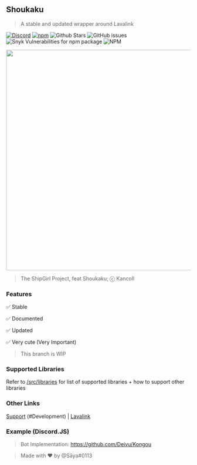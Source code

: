 ## Shoukaku

> A stable and updated wrapper around Lavalink

[![Discord](https://img.shields.io/discord/423116740810244097?style=flat-square)](https://discordapp.com/invite/FVqbtGu)
[![npm](https://img.shields.io/npm/v/shoukaku?style=flat-square)](https://www.npmjs.com/package/shoukaku)
![Github Stars](https://img.shields.io/github/stars/Deivu/Shoukaku?style=flat-square)
![GitHub issues](https://img.shields.io/github/issues-raw/Deivu/Shoukaku?style=flat-square)
![Snyk Vulnerabilities for npm package](https://img.shields.io/snyk/vulnerabilities/npm/shoukaku?style=flat-square) 
![NPM](https://img.shields.io/npm/l/shoukaku?style=flat-square)

<p align="center">
    <img src="https://cdn.donmai.us/original/e0/a8/__shoukaku_kantai_collection_drawn_by_kanmiya_shinobu__e0a8cd09c15bf89a58de82e00b6a2ead.jpg" height="600"> 
</p>

> The ShipGirl Project, feat Shoukaku; ⓒ Kancoll
### Features

✅ Stable

✅ Documented

✅ Updated

✅ Very cute (Very Important)

> This branch is WIP

### Supported Libraries

Refer to [/src/libraries](https://github.com/Deivu/Shoukaku/tree/master/src/libraries) for list of supported libraries + how to support other libraries

### Other Links

[Support](https://discord.gg/FVqbtGu) (#Development) | [Lavalink](https://github.com/freyacodes/Lavalink)

### Example (Discord.JS)

> Bot Implementation: https://github.com/Deivu/Kongou

> Made with ❤ by @Sāya#0113
